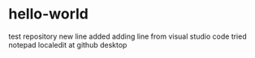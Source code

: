 # hello-world
test repository
new line added
adding line from visual studio code
tried notepad localedit at github desktop